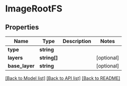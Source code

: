 # ImageRootFS

## Properties
Name | Type | Description | Notes
------------ | ------------- | ------------- | -------------
**type** | **string** |  | 
**layers** | **string[]** |  | [optional] 
**base_layer** | **string** |  | [optional] 

[[Back to Model list]](../README.md#documentation-for-models) [[Back to API list]](../README.md#documentation-for-api-endpoints) [[Back to README]](../README.md)


